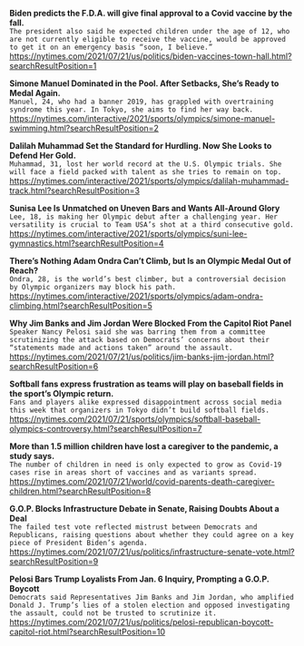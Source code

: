 **Biden predicts the F.D.A. will give final approval to a Covid vaccine by the fall.**\
`The president also said he expected children under the age of 12, who are not currently eligible to receive the vaccine, would be approved to get it on an emergency basis “soon, I believe.”`\
https://nytimes.com/2021/07/21/us/politics/biden-vaccines-town-hall.html?searchResultPosition=1

**Simone Manuel Dominated in the Pool. After Setbacks, She’s Ready to Medal Again.**\
`Manuel, 24, who had a banner 2019, has grappled with overtraining syndrome this year. In Tokyo, she aims to find her way back.`\
https://nytimes.com/interactive/2021/sports/olympics/simone-manuel-swimming.html?searchResultPosition=2

**Dalilah Muhammad Set the Standard for Hurdling. Now She Looks to Defend Her Gold.**\
`Muhammad, 31, lost her world record at the U.S. Olympic trials. She will face a field packed with talent as she tries to remain on top.`\
https://nytimes.com/interactive/2021/sports/olympics/dalilah-muhammad-track.html?searchResultPosition=3

**Sunisa Lee Is Unmatched on Uneven Bars and Wants All-Around Glory**\
`Lee, 18, is making her Olympic debut after a challenging year. Her versatility is crucial to Team USA’s shot at a third consecutive gold.`\
https://nytimes.com/interactive/2021/sports/olympics/suni-lee-gymnastics.html?searchResultPosition=4

**There’s Nothing Adam Ondra Can’t Climb, but Is an Olympic Medal Out of Reach?**\
`Ondra, 28, is the world’s best climber, but a controversial decision by Olympic organizers may block his path.`\
https://nytimes.com/interactive/2021/sports/olympics/adam-ondra-climbing.html?searchResultPosition=5

**Why Jim Banks and Jim Jordan Were Blocked From the Capitol Riot Panel**\
`Speaker Nancy Pelosi said she was barring them from a committee scrutinizing the attack based on Democrats’ concerns about their “statements made and actions taken” around the assault.`\
https://nytimes.com/2021/07/21/us/politics/jim-banks-jim-jordan.html?searchResultPosition=6

**Softball fans express frustration as teams will play on baseball fields in the sport’s Olympic return.**\
`Fans and players alike expressed disappointment across social media this week that organizers in Tokyo didn’t build softball fields.`\
https://nytimes.com/2021/07/21/sports/olympics/softball-baseball-olympics-controversy.html?searchResultPosition=7

**More than 1.5 million children have lost a caregiver to the pandemic, a study says.**\
`The number of children in need is only expected to grow as Covid-19 cases rise in areas short of vaccines and as variants spread.`\
https://nytimes.com/2021/07/21/world/covid-parents-death-caregiver-children.html?searchResultPosition=8

**G.O.P. Blocks Infrastructure Debate in Senate, Raising Doubts About a Deal**\
`The failed test vote reflected mistrust between Democrats and Republicans, raising questions about whether they could agree on a key piece of President Biden’s agenda.`\
https://nytimes.com/2021/07/21/us/politics/infrastructure-senate-vote.html?searchResultPosition=9

**Pelosi Bars Trump Loyalists From Jan. 6 Inquiry, Prompting a G.O.P. Boycott**\
`Democrats said Representatives Jim Banks and Jim Jordan, who amplified Donald J. Trump’s lies of a stolen election and opposed investigating the assault, could not be trusted to scrutinize it.`\
https://nytimes.com/2021/07/21/us/politics/pelosi-republican-boycott-capitol-riot.html?searchResultPosition=10

